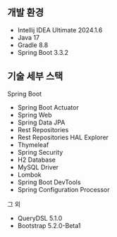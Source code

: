 ## 개발 환경

* Intellij IDEA Ultimate 2024.1.6
* Java 17
* Gradle 8.8
* Spring Boot 3.3.2

## 기술 세부 스택

Spring Boot

* Spring Boot Actuator
* Spring Web
* Spring Data JPA
* Rest Repositories
* Rest Repositories HAL Explorer
* Thymeleaf
* Spring Security
* H2 Database
* MySQL Driver
* Lombok
* Spring Boot DevTools
* Spring Configuration Processor

그 외

* QueryDSL 5.1.0
* Bootstrap 5.2.0-Beta1

